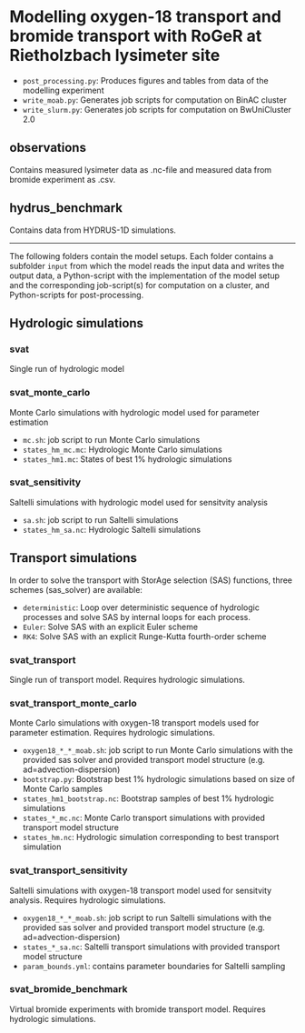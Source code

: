 # Modelling oxygen-18 transport and bromide transport with RoGeR at Rietholzbach lysimeter site

- `post_processing.py`: Produces figures and tables from data of the modelling experiment
- `write_moab.py`: Generates job scripts for computation on BinAC cluster
- `write_slurm.py`: Generates job scripts for computation on BwUniCluster 2.0

## observations
Contains measured lysimeter data as .nc-file and measured data from bromide experiment as .csv.

## hydrus_benchmark
Contains data from HYDRUS-1D simulations.

---

The following folders contain the model setups. Each folder contains a subfolder
`input` from which the model reads the input data and writes the output data, a Python-script with the
implementation of the model setup and the corresponding job-script(s) for computation
on a cluster, and Python-scripts for post-processing.

## Hydrologic simulations
### svat
Single run of hydrologic model

### svat_monte_carlo
Monte Carlo simulations with hydrologic model used for parameter estimation
- `mc.sh`: job script to run Monte Carlo simulations
- `states_hm_mc.mc`: Hydrologic Monte Carlo simulations
- `states_hm1.mc`: States of best 1% hydrologic simulations

### svat_sensitivity
Saltelli simulations with hydrologic model used for sensitvity analysis
- `sa.sh`: job script to run Saltelli simulations
- `states_hm_sa.nc`: Hydrologic Saltelli simulations

## Transport simulations
In order to solve the transport with StorAge selection (SAS) functions, three schemes (sas_solver) are available:
- `deterministic`: Loop over deterministic sequence of hydrologic processes and solve SAS by internal loops for each process.
- `Euler`: Solve SAS with an explicit Euler scheme
- `RK4`: Solve SAS with an explicit Runge-Kutta fourth-order scheme

### svat_transport
Single run of transport model. Requires hydrologic simulations.

### svat_transport_monte_carlo
Monte Carlo simulations with oxygen-18 transport models used for parameter estimation. Requires hydrologic simulations.
- `oxygen18_*_*_moab.sh`: job script to run Monte Carlo simulations with the provided sas solver and provided transport model structure (e.g. ad=advection-dispersion)
- `bootstrap.py`: Bootstrap best 1% hydrologic simulations based on size of Monte Carlo samples
- `states_hm1_bootstrap.nc`: Bootstrap samples of best 1% hydrologic simulations
- `states_*_mc.nc`: Monte Carlo transport simulations with provided transport model structure
- `states_hm.nc`: Hydrologic simulation corresponding to best transport simulation

### svat_transport_sensitivity
Saltelli simulations with oxygen-18 transport model used for sensitvity analysis. Requires hydrologic simulations.
- `oxygen18_*_*_moab.sh`: job script to run Saltelli simulations with the provided sas solver and provided transport model structure (e.g. ad=advection-dispersion)
- `states_*_sa.nc`: Saltelli transport simulations with provided transport model structure
- `param_bounds.yml`: contains parameter boundaries for Saltelli sampling

### svat_bromide_benchmark
Virtual bromide experiments with bromide transport model. Requires hydrologic simulations.
